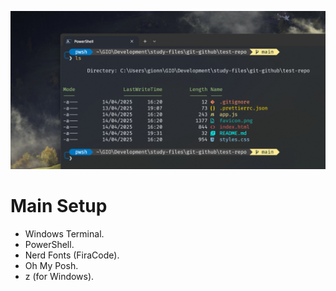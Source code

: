 ![Windows Terminal screenshot](images/windows-terminal-screenshot.png)

# Main Setup

- Windows Terminal.
- PowerShell.
- Nerd Fonts (FiraCode).
- Oh My Posh.
- z (for Windows).